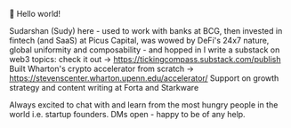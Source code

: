 
👋 Hello world! 

Sudarshan (Sudy) here - used to work with banks at BCG, then invested in fintech (and SaaS) at Picus Capital, was wowed by DeFi's 24x7 nature, global uniformity and composability - and hopped in
I write a substack on web3 topics: check it out -> https://tickingcompass.substack.com/publish
Built Wharton's crypto accelerator from scratch -> https://stevenscenter.wharton.upenn.edu/accelerator/
Support on growth strategy and content writing at Forta and Starkware

Always excited to chat with and learn from the most hungry people in the world i.e. startup founders. DMs open - happy to be of any help.
